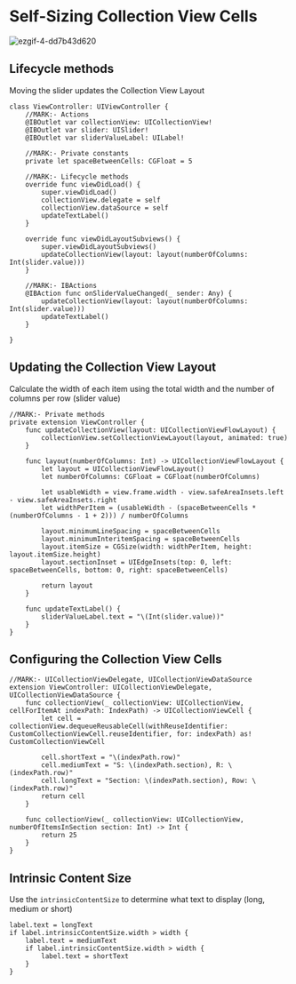 # Self-Sizing Collection View Cells

![ezgif-4-dd7b43d620](https://user-images.githubusercontent.com/8204242/38065278-5cec4782-32d0-11e8-889c-02f255e47a6f.gif)
## Lifecycle methods
Moving the slider updates the Collection View Layout
```
class ViewController: UIViewController {
    //MARK:- Actions
    @IBOutlet var collectionView: UICollectionView!
    @IBOutlet var slider: UISlider!
    @IBOutlet var sliderValueLabel: UILabel!
    
    //MARK:- Private constants
    private let spaceBetweenCells: CGFloat = 5
    
    //MARK:- Lifecycle methods
    override func viewDidLoad() {
        super.viewDidLoad()
        collectionView.delegate = self
        collectionView.dataSource = self
        updateTextLabel()
    }
    
    override func viewDidLayoutSubviews() {
        super.viewDidLayoutSubviews()
        updateCollectionView(layout: layout(numberOfColumns: Int(slider.value)))
    }
    
    //MARK:- IBActions
    @IBAction func onSliderValueChanged(_ sender: Any) {
        updateCollectionView(layout: layout(numberOfColumns: Int(slider.value)))
        updateTextLabel()
    }
    
}
```
## Updating the Collection View Layout
Calculate the width of each item using the total width and the number of columns per row (slider value)
```
//MARK:- Private methods
private extension ViewController {
    func updateCollectionView(layout: UICollectionViewFlowLayout) {
        collectionView.setCollectionViewLayout(layout, animated: true)
    }
    
    func layout(numberOfColumns: Int) -> UICollectionViewFlowLayout {
        let layout = UICollectionViewFlowLayout()
        let numberOfColumns: CGFloat = CGFloat(numberOfColumns)
        
        let usableWidth = view.frame.width - view.safeAreaInsets.left - view.safeAreaInsets.right
        let widthPerItem = (usableWidth - (spaceBetweenCells * (numberOfColumns - 1 + 2))) / numberOfColumns
        
        layout.minimumLineSpacing = spaceBetweenCells
        layout.minimumInteritemSpacing = spaceBetweenCells
        layout.itemSize = CGSize(width: widthPerItem, height: layout.itemSize.height)
        layout.sectionInset = UIEdgeInsets(top: 0, left: spaceBetweenCells, bottom: 0, right: spaceBetweenCells)
        
        return layout
    }
    
    func updateTextLabel() {
        sliderValueLabel.text = "\(Int(slider.value))"
    }
}
```
## Configuring the Collection View Cells
```
//MARK:- UICollectionViewDelegate, UICollectionViewDataSource
extension ViewController: UICollectionViewDelegate, UICollectionViewDataSource {
    func collectionView(_ collectionView: UICollectionView, cellForItemAt indexPath: IndexPath) -> UICollectionViewCell {
        let cell = collectionView.dequeueReusableCell(withReuseIdentifier: CustomCollectionViewCell.reuseIdentifier, for: indexPath) as! CustomCollectionViewCell
        
        cell.shortText = "\(indexPath.row)"
        cell.mediumText = "S: \(indexPath.section), R: \(indexPath.row)"
        cell.longText = "Section: \(indexPath.section), Row: \(indexPath.row)"
        return cell
    }
    
    func collectionView(_ collectionView: UICollectionView, numberOfItemsInSection section: Int) -> Int {
        return 25
    }
}
```
## Intrinsic Content Size
Use the `intrinsicContentSize` to determine what text to display (long, medium or short)
```
label.text = longText
if label.intrinsicContentSize.width > width {
    label.text = mediumText
    if label.intrinsicContentSize.width > width {
        label.text = shortText
    }
}
```
